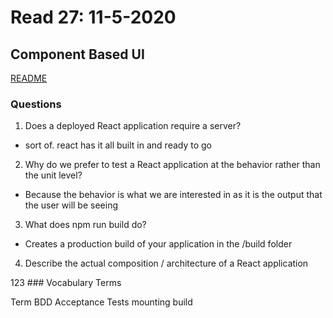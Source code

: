 # Read 27: 11-5-2020

## Component Based UI

[README](/README.md)

### Questions

1. Does a deployed React application require a server?

- sort of. react has it all built in and ready to go

2. Why do we prefer to test a React application at the behavior rather than the unit level?

- Because the behavior is what we are interested in as it is the output that the user will be seeing
3. What does npm run build do?

- Creates a production build of your application in the /build folder

4. Describe the actual composition / architecture of a React application

123 ### Vocabulary Terms


Term 
BDD
Acceptance Tests
mounting
build
